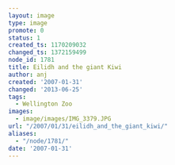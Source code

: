 ```yaml
---
layout: image
type: image
promote: 0
status: 1
created_ts: 1170209032
changed_ts: 1372159499
node_id: 1781
title: Eilidh and the giant Kiwi
author: anj
created: '2007-01-31'
changed: '2013-06-25'
tags:
  - Wellington Zoo
images:
  - image/images/IMG_3379.JPG
url: "/2007/01/31/eilidh_and_the_giant_kiwi/"
aliases:
  - "/node/1781/"
date: '2007-01-31'
---
```


